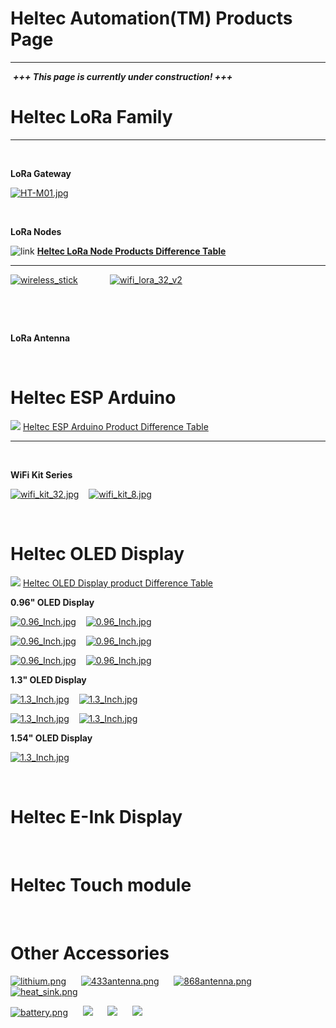 # Heltec Automation(TM) Products Page

***
&nbsp;***+++ This page is currently under construction! +++***

# Heltec LoRa Family
***
&nbsp;

**LoRa Gateway**

[![HT-M01.jpg](http://heltec.cn/img/ht_m01.jpg)](en/products/lora/lora_gateway/ht-m01/ht-m01)

&nbsp;

**LoRa Nodes**

![link](http://www.heltec.cn/icon/link.png) **[Heltec LoRa Node Products Difference Table](en\products\lora\lora_node\heltec_lora_node_list_eu.md)** 

***

[![wireless_stick](http://heltec.cn/img/wireless_stick_home.jpg)](en/products/lora/lora_node/wireless_stick/wireless_stick)&nbsp;&nbsp;&nbsp; &nbsp;&nbsp;&nbsp;&nbsp;&nbsp;&nbsp;&nbsp;&nbsp;&nbsp;[![wifi_lora_32_v2](http://heltec.cn/img/wifi_lora_32_home.jpg)](en/products/lora/lora_node/wifi_lora_32/wifi_lora_32)

&nbsp;

&nbsp;

**LoRa Antenna**

&nbsp;



# Heltec ESP Arduino

![](http://heltec.cn/icon/link.png) [Heltec ESP Arduino Product Difference Table](en\products\esp_arduino\heltec_esp_arduino_list_eu.md)

***
&nbsp;

**WiFi Kit Series**

[![wifi_kit_32.jpg](http://heltec.cn/img/wifi_kit_32.jpg)](en/products/esp_arduino/wifi_kit_32/wifi_kit_32)&nbsp;&nbsp;&nbsp; [![wifi_kit_8.jpg](http://heltec.cn/img/wifi_kit_8.jpg)](en/products/esp_arduino/wifi_kit_8/wifi_kit_8)

&nbsp;

# Heltec OLED Display

![](http://heltec.cn/icon/link.png) [Heltec OLED Display product Difference Table](en\products\display\oled\heltec_oled_display_list_eu.md)

**0.96" OLED Display**

[![0.96_Inch.jpg](http://www.heltec.cn/img/0.96ssd1306_blue.jpg)](en/products/display/oled/0.96_Inch/0.96_Inch)&nbsp;&nbsp;&nbsp; [![0.96_Inch.jpg](http://www.heltec.cn/img/0.96ssd1306.jpg)](en/products/display/oled/0.96_Inch/0.96_Inch)



[![0.96_Inch.jpg](http://www.heltec.cn/img/0.96ssd1306_white.jpg)](en/products/display/oled/0.96_Inch/0.96_Inch)&nbsp;&nbsp;&nbsp; [![0.96_Inch.jpg](http://www.heltec.cn/img/0.96ssd1306_iic_yellow.jpg)](en/products/display/oled/0.96_Inch/0.96_Inch)&nbsp;&nbsp;&nbsp; 



[![0.96_Inch.jpg](http://www.heltec.cn/img/0.96ssd1306_iic_white.jpg)](en/products/display/oled/0.96_Inch/0.96_Inch)&nbsp;&nbsp;&nbsp; [![0.96_Inch.jpg](http://www.heltec.cn/img/0.96ssd1306_iic_blue.jpg)](en/products/display/oled/0.96_Inch/0.96_Inch)





**1.3" OLED Display**

[![1.3_Inch.jpg](http://www.heltec.cn/img/1.3sh1106_blue.jpg)](en/products/display/oled/1.3_Inch/1.3_Inch)&nbsp;&nbsp;&nbsp; [![1.3_Inch.jpg](http://www.heltec.cn/img/1.3sh1106_white.jpg)](en/products/display/oled/1.3_Inch/1.3_Inch)

[![1.3_Inch.jpg](http://www.heltec.cn/img/1.3sh1106_iic_blue.jpg)](en/products/display/oled/1.3_Inch/1.3_Inch)&nbsp;&nbsp;&nbsp; [![1.3_Inch.jpg](http://www.heltec.cn/img/1.3sh1106_iic_white.jpg)](en/products/display/oled/1.3_Inch/1.3_Inch)





**1.54" OLED Display**

 [![1.3_Inch.jpg](http://www.heltec.cn/img/1.54spd0301_iic_white.jpg)](en/products/display/oled/1.54_Inch/1.54_Inch)



&nbsp;

# Heltec E-Ink Display

&nbsp;

# Heltec Touch module

&nbsp;

# Other Accessories





[![lithium.png](http://www.heltec.cn/img/lithium.png)](en/products/accessories/lithium/lithium)&nbsp;&nbsp;&nbsp;&nbsp;&nbsp;&nbsp;[![433antenna.png](http://www.heltec.cn/img/433antenna.png)](en/products/accessories/antenna/433_antenna/433_antenna)&nbsp;&nbsp;&nbsp;&nbsp;&nbsp;&nbsp;[![868antenna.png](http://wwww.heltec.cn/img/868antenna.png)](en/products/accessories/antenna/868_antenna/868_antenna)&nbsp;&nbsp;&nbsp;&nbsp;&nbsp;&nbsp;[![heat_sink.png](http://www.heltec.cn/img/heat_sink.png)](en/products/accessories/heat_sink/heat_sink)

[![battery.png](www.heltec.cn/img/battery.png)](en/products/accessories/battery/battery)&nbsp;&nbsp;&nbsp;&nbsp;&nbsp;&nbsp;[![](www.heltec.cn/img/solar_panel.png)](en/products/accessories/solar_panel/solar_panel)&nbsp;&nbsp;&nbsp;&nbsp;&nbsp;&nbsp;[![](www.heltec.cn/img/ch340g.png)](en/products/accessories/ch340g/ch340g)&nbsp;&nbsp;&nbsp;&nbsp;&nbsp;&nbsp;[![](www.heltec.cn/img/sd_card.png)](en/products/accessories/sd_card/sd_card)

<!-- GitHub Buttons -->

<script async defer src="https://buttons.github.io/buttons.js"></script>

